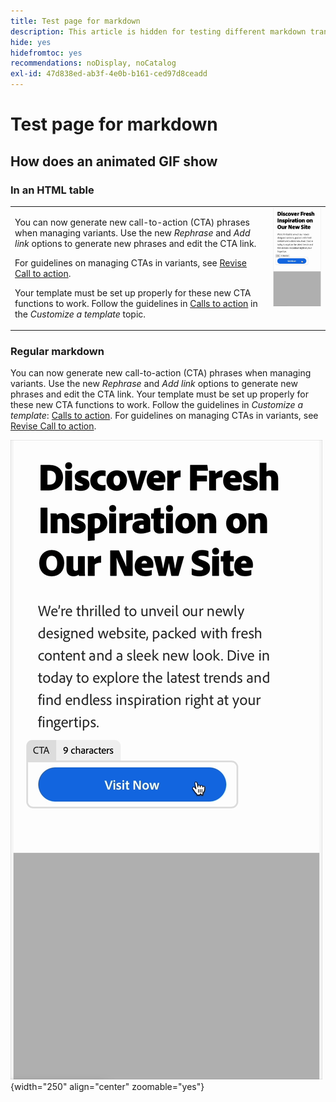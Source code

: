 ```yaml
---
title: Test page for markdown
description: This article is hidden for testing different markdown transforms.
hide: yes
hidefromtoc: yes
recommendations: noDisplay, noCatalog
exl-id: 47d838ed-ab3f-4e0b-b161-ced97d8ceadd
---
```

# Test page for markdown

## How does an animated GIF show

### In an HTML table

<table style="table-layout:fixed">
<tr style="border: 0;">
  <td valign="top">
    <p>You can now generate new call-to-action (CTA) phrases when managing variants. Use the new <em>Rephrase</em> and <em>Add link</em> options to generate new phrases and edit the CTA link.</p>
    <p>For guidelines on managing CTAs in variants, see <a href="/help/user-guide/create/manage-variants.md#revise-call-to-action">Revise Call to action</a>.</p>
    <p>Your template must be set up properly for these new CTA functions to work. Follow the guidelines in <a href="/help/user-guide/content/customize-template.md#calls-to-action">Calls to action</a> in the <em>Customize a template</em> topic.</p>
    <!-- GS-6676 -->
  </td>
  <td valign="top">
    <img src="../assets/animation/rephrase-cta.gif" class="modal-image" alt="CTA rephrase in action" width="250"></td>
  </tr>
</table>

### Regular markdown

You can now generate new call-to-action (CTA) phrases when managing variants. Use the new _Rephrase_ and _Add link_ options to generate new phrases and edit the CTA link. Your template must be set up properly for these new CTA functions to work. Follow the guidelines in _Customize a template_: [Calls to action](/help/user-guide/content/customize-template.md#calls-to-action). For guidelines on managing CTAs in variants, see [Revise Call to action](/help/user-guide/create/manage-variants.md#revise-call-to-action). <!-- GS-6676 -->

![CTA rephrase in action](/help/assets/animation/rephrase-cta.gif "CTA rephrase"){width="250" align="center" zoomable="yes"}

